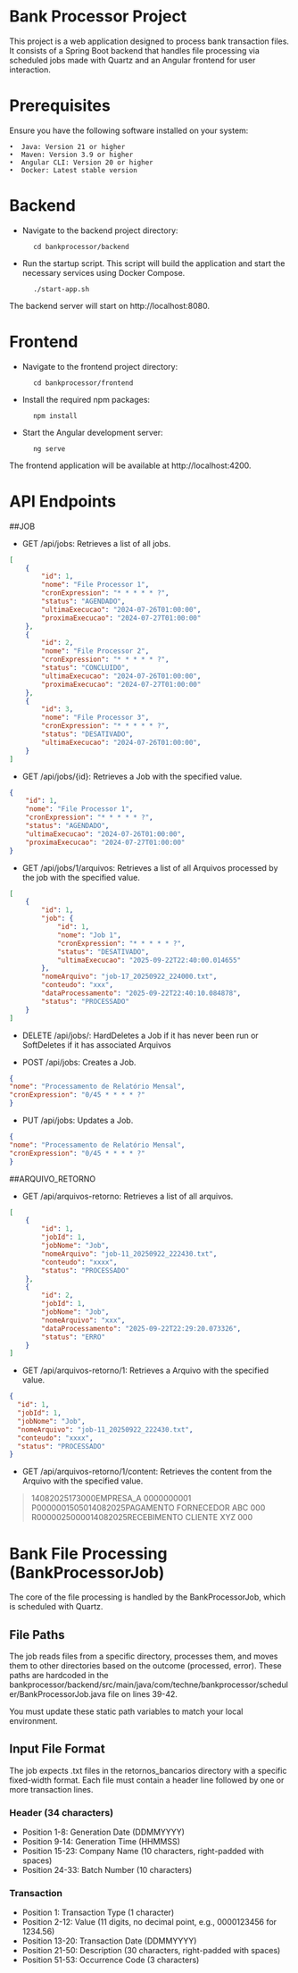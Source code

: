 # Bank Processor Project

This project is a web application designed to process bank transaction files. It consists of a Spring Boot backend that handles file processing via scheduled jobs made with Quartz and an Angular frontend for user interaction.

# Prerequisites

Ensure you have the following software installed on your system:

	•  Java: Version 21 or higher
	•  Maven: Version 3.9 or higher
	•  Angular CLI: Version 20 or higher
	•  Docker: Latest stable version

# Backend 

 - Navigate to the backend project directory:
```console   
      cd bankprocessor/backend
```      
 - Run the startup script. This script will build the application and start the necessary services using Docker Compose.
```console   
      ./start-app.sh
```
The backend server will start on http://localhost:8080.


# Frontend 

 - Navigate to the frontend project directory:
```console   
      cd bankprocessor/frontend
```
 - Install the required npm packages:
```console   
      npm install
```
- Start the Angular development server:
```console   
      ng serve
```
The frontend application will be available at http://localhost:4200.

# API Endpoints
##JOB

 - GET /api/jobs: Retrieves a list of all jobs.
```json  
[    
    {
        "id": 1,
        "nome": "File Processor 1",
        "cronExpression": "* * * * * ?",
        "status": "AGENDADO",
        "ultimaExecucao": "2024-07-26T01:00:00",
        "proximaExecucao": "2024-07-27T01:00:00"
    },
    {
        "id": 2,
        "nome": "File Processor 2",
        "cronExpression": "* * * * * ?",
        "status": "CONCLUIDO",
        "ultimaExecucao": "2024-07-26T01:00:00",
        "proximaExecucao": "2024-07-27T01:00:00"
    },
    {
        "id": 3,
        "nome": "File Processor 3",
        "cronExpression": "* * * * * ?",
        "status": "DESATIVADO",
        "ultimaExecucao": "2024-07-26T01:00:00",
    }
]
```

 - GET /api/jobs/{id}: Retrieves a Job with the specified value. 
```json 
{
    "id": 1,
    "nome": "File Processor 1",
    "cronExpression": "* * * * * ?",
    "status": "AGENDADO",
    "ultimaExecucao": "2024-07-26T01:00:00",
    "proximaExecucao": "2024-07-27T01:00:00"
}
```

- GET /api/jobs/1/arquivos: Retrieves a list of all Arquivos processed by the job with the specified value.
```json  
[
    {
        "id": 1,
        "job": {
            "id": 1,
            "nome": "Job 1",
            "cronExpression": "* * * * * ?",
            "status": "DESATIVADO",
            "ultimaExecucao": "2025-09-22T22:40:00.014655"
        },
        "nomeArquivo": "job-17_20250922_224000.txt",
        "conteudo": "xxx",
        "dataProcessamento": "2025-09-22T22:40:10.084878",
        "status": "PROCESSADO"
    }
]
```
 - DELETE /api/jobs/: HardDeletes a Job if it has never been run or SoftDeletes if it has associated Arquivos

 - POST /api/jobs: Creates a Job.
```json  
{
"nome": "Processamento de Relatório Mensal",
"cronExpression": "0/45 * * * * ?"
}
```

 - PUT /api/jobs: Updates a Job.
```json  
{
"nome": "Processamento de Relatório Mensal",
"cronExpression": "0/45 * * * * ?"
}
```
##ARQUIVO_RETORNO
 - GET /api/arquivos-retorno: Retrieves a list of all arquivos.
```json  
[
    {
        "id": 1,
        "jobId": 1,
        "jobNome": "Job",
        "nomeArquivo": "job-11_20250922_222430.txt",
        "conteudo": "xxxx",
        "status": "PROCESSADO"
    },
    {
        "id": 2,
        "jobId": 1,
        "jobNome": "Job",
        "nomeArquivo": "xxx",
        "dataProcessamento": "2025-09-22T22:29:20.073326",
        "status": "ERRO"
    }
]
```

 - GET /api/arquivos-retorno/1: Retrieves a Arquivo with the specified value.
```json  
{
  "id": 1,
  "jobId": 1,
  "jobNome": "Job",
  "nomeArquivo": "job-11_20250922_222430.txt",
  "conteudo": "xxxx",
  "status": "PROCESSADO"
}
```

 - GET /api/arquivos-retorno/1/content: Retrieves the content from the Arquivo with the specified value.
>14082025173000EMPRESA_A 0000000001\
P0000001505014082025PAGAMENTO FORNECEDOR ABC      000\
R0000025000014082025RECEBIMENTO CLIENTE XYZ       000

# Bank File Processing (BankProcessorJob)

The core of the file processing is handled by the BankProcessorJob, which is scheduled with Quartz.

## File Paths

The job reads files from a specific directory, processes them, and moves them to other directories based on the outcome (processed, error). These paths are hardcoded in the bankprocessor/backend/src/main/java/com/techne/bankprocessor/scheduler/BankProcessorJob.java file on lines 39-42.

You must update these static path variables to match your local environment.

## Input File Format

The job expects .txt files in the retornos_bancarios directory with a specific fixed-width format. Each file must contain a header line followed by one or more transaction lines.

### Header (34 characters) 
-	Position 1-8: Generation Date (DDMMYYYY)
- Position 9-14: Generation Time (HHMMSS)
-	Position 15-23: Company Name (10 characters, right-padded with spaces)
-	Position 24-33: Batch Number (10 characters)

### Transaction
- Position 1: Transaction Type (1 character)
- Position 2-12: Value (11 digits, no decimal point, e.g., 0000123456 for 1234.56)
- Position 13-20: Transaction Date (DDMMYYYY)
- Position 21-50: Description (30 characters, right-padded with spaces)
- Position 51-53: Occurrence Code (3 characters)

